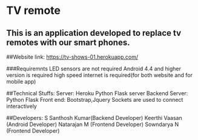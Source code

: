 # TV remote

## This is an application developed to replace tv remotes with our smart phones.

##Website link:
	https://tv-shows-01.herokuapp.com/

###Requiremnts
	LED sensors are not required
	Android 4.4 and higher version is required
	high speed internet is required(for both website and for mobile app)  

##Technical Stuffs:
	Server: Heroku Python Flask server
	Backend Server: Python Flask
	Front end: Bootstrap,Jquery
	Sockets are used to connect interactively

##Developers:
	S Santhosh Kumar(Backend Developer)
	Keerthi Vaasan (Android Developer)
	Natarajan M	(Frontend Developer)
	Sowndarya N	(Frontend Developer)